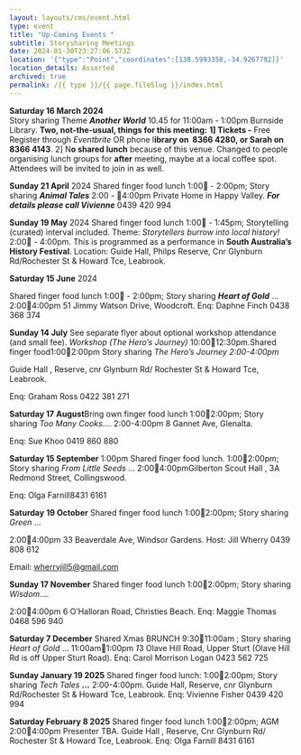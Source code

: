 ```yaml
---
layout: layouts/cms/event.html
type: event
title: "Up-Coming Events "
subtitle: Storysharing Meetings
date: 2024-01-30T23:27:06.573Z
location: '{"type":"Point","coordinates":[138.5993358,-34.9267792]}'
location_details: Assorted
archived: true
permalink: /{{ type }}/{{ page.fileSlug }}/index.html
---
```

**Saturday 16 March 2024**\
Story sharing Theme ***Another World*** 10.45 for 11:00am - 1:00pm Burnside Library. 
**Two, not-the-usual, things for this meeting:** 
**1] Tickets -** Free  Register through *Eventbrite* OR phone l**ibrary on  8366 4280, or Sarah on 8366 4143**. 
2] N**o shared lunch** because of this venue. Changed to people organising lunch groups for **after** meeting, maybe at a local coffee spot. Attendees will be invited to join in as well.

**Sunday 21 April**  2024
Shared finger food lunch 1:00 - 2:00pm; Story sharing ***Animal Tales***  2:00 - 4:00pm
Private Home in Happy Valley.  ***For details please call Vivienne***  0439 420 994

**Sunday 19 May** 2024
Shared finger food lunch 1:00 - 1:45pm; Storytelling (curated) interval included. 
Theme: *Storytellers burrow into local history!* 2:00 - 4:00pm. 
This is programmed as a performance in **South Australia’s History Festival**. 
Location: Guide Hall, Philps Reserve, Cnr Glynburn Rd/Rochester St & Howard Tce, Leabrook.

**Saturday 15 June** 2024

Shared finger food lunch 1:00 - 2:00pm;  Story sharing ***Heart of Gold*** … 2:004:00pm 51 Jimmy Watson Drive, Woodcroft. Enq: Daphne Finch 0438 368 374

**Sunday 14 July** See separate flyer about optional workshop attendance (and small fee). *Workshop (The Hero’s Journey)* 10:0012:30pm.Shared finger food1:002:00pm Story sharing *The Hero’s Journey 2:00-4:00pm*

Guide Hall , Reserve, cnr Glynburn Rd/ Rochester St & Howard Tce, Leabrook.

Enq: Graham Ross 0422 381 271

**Saturday 17** **August**Bring own finger food lunch 1:002:00pm; Story sharing *Too Many Cooks.…* 2:00-4:00pm 8 Gannet Ave, Glenalta.

Enq: Sue Khoo 0419 860 880

**Saturday 15 September** 1:00pm Shared finger food lunch. 1:002:00pm; Story sharing *From Little Seeds* … 2:004:00pmGilberton Scout Hall , 3A Redmond Street, Collingswood.

Enq: Olga Farnill8431 6161

**Saturday** **19 October** Shared finger food lunch 1:002:00pm; Story sharing *Green* …

2:004:00pm 33 Beaverdale Ave, Windsor Gardens. Host: Jill Wherry 0439 808 612

Email: wherryjill5@gmail.com

**Sunday 17 November** Shared finger food lunch 1:002:00pm; Story sharing *Wisdom*.…

2:004:00pm 6 O’Halloran Road, Christies Beach. Enq: Maggie Thomas 0468 596 940

**Saturday 7 December** Shared Xmas BRUNCH 9:3011:00am ; Story sharing *Heart of Gold* … 11:00am1:00pm *1*3 Olave Hill Road, Upper Sturt (Olave Hill Rd is off Upper Sturt Road). Enq: Carol Morrison Logan 0423 562 725

[](<>)**Sunday January 19 2025** Shared finger food lunch: 1:002:00pm; Story sharing *Tech Tales **…*** 2:00-4:00pm. Guide Hall, Reserve, cnr Glynburn Rd/Rochester St & Howard Tce, Leabrook. Enq: Vivienne Fisher 0439 420 994

**Saturday February 8 2025** Shared finger food lunch 1:002:00pm; AGM 2:004:00pm Presenter TBA. Guide Hall , Reserve, Cnr Glynburn Rd/ Rochester St & Howard Tce, Leabrook. Enq: Olga Farnill 8431 6161
